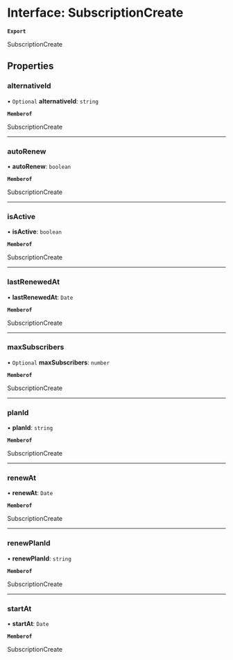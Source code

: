 # Interface: SubscriptionCreate

**`Export`**

SubscriptionCreate

## Properties

### alternativeId

• `Optional` **alternativeId**: `string`

**`Memberof`**

SubscriptionCreate

___

### autoRenew

• **autoRenew**: `boolean`

**`Memberof`**

SubscriptionCreate

___

### isActive

• **isActive**: `boolean`

**`Memberof`**

SubscriptionCreate

___

### lastRenewedAt

• **lastRenewedAt**: `Date`

**`Memberof`**

SubscriptionCreate

___

### maxSubscribers

• `Optional` **maxSubscribers**: `number`

**`Memberof`**

SubscriptionCreate

___

### planId

• **planId**: `string`

**`Memberof`**

SubscriptionCreate

___

### renewAt

• **renewAt**: `Date`

**`Memberof`**

SubscriptionCreate

___

### renewPlanId

• **renewPlanId**: `string`

**`Memberof`**

SubscriptionCreate

___

### startAt

• **startAt**: `Date`

**`Memberof`**

SubscriptionCreate
